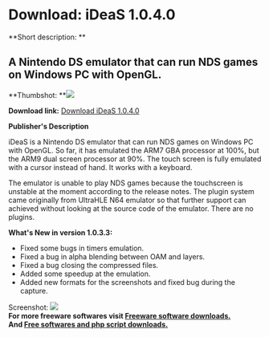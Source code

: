 # Download: iDeaS 1.0.4.0

**Short description: **

## A Nintendo DS emulator that can run NDS games on Windows PC with OpenGL.

  
**Thumbshot: **![](http://www.freewarefiles.com/screenshot/ideasemulator_md.jpg)   
  
**Download link:** [Download iDeaS 1.0.4.0](http://freesoftwares.boysofts.com/IDeaS_program_28814.html)  
  

**Publisher's Description**  
  

iDeaS is a Nintendo DS emulator that can run NDS games on Windows PC with
OpenGL. So far, it has emulated the ARM7 GBA processor at 100%, but the ARM9
dual screen processor at 90%. The touch screen is fully emulated with a cursor
instead of hand. It works with a keyboard.

The emulator is unable to play NDS games because the touchscreen is unstable
at the moment according to the release notes. The plugin system came
originally from UltraHLE N64 emulator so that further support can achieved
without looking at the source code of the emulator. There are no plugins.

**What's New in version 1.0.3.3:**

  * Fixed some bugs in timers emulation. 
  * Fixed a bug in alpha blending between OAM and layers. 
  * Fixed a bug closing the compressed files. 
  * Added some speedup at the emulation. 
  * Added new formats for the screenshots and fixed bug during the capture. 

  
  
Screenshot: ![](http://www.freewarefiles.com/screenshot/ideasemulator.jpg)  
**For more freeware softwares visit [Freeware software downloads.](http://freesoftwares.boysofts.com/)**   
**And [Free softwares and php script downloads.](http://www.boysofts.com/)**

